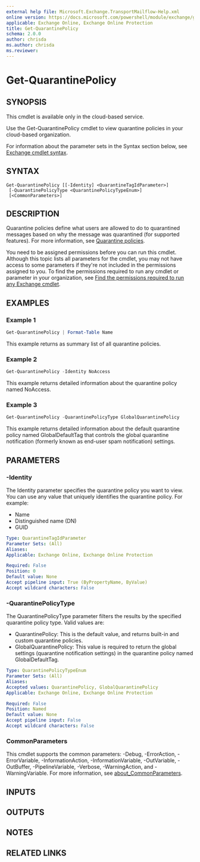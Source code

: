 ```yaml
---
external help file: Microsoft.Exchange.TransportMailflow-Help.xml
online version: https://docs.microsoft.com/powershell/module/exchange/get-quarantinepolicy
applicable: Exchange Online, Exchange Online Protection
title: Get-QuarantinePolicy
schema: 2.0.0
author: chrisda
ms.author: chrisda
ms.reviewer:
---
```


# Get-QuarantinePolicy

## SYNOPSIS
This cmdlet is available only in the cloud-based service.

Use the Get-QuarantinePolicy cmdlet to view quarantine policies in your cloud-based organization.

For information about the parameter sets in the Syntax section below, see [Exchange cmdlet syntax](https://docs.microsoft.com/powershell/exchange/exchange-cmdlet-syntax).

## SYNTAX

```
Get-QuarantinePolicy [[-Identity] <QuarantineTagIdParameter>]
 [-QuarantinePolicyType <QuarantinePolicyTypeEnum>]
 [<CommonParameters>]
```

## DESCRIPTION
Quarantine policies define what users are allowed to do to quarantined messages based on why the message was quarantined (for supported features). For more information, see [Quarantine policies](https://docs.microsoft.com/microsoft-365/security/office-365-security/quarantine-policies).

You need to be assigned permissions before you can run this cmdlet. Although this topic lists all parameters for the cmdlet, you may not have access to some parameters if they're not included in the permissions assigned to you. To find the permissions required to run any cmdlet or parameter in your organization, see [Find the permissions required to run any Exchange cmdlet](https://docs.microsoft.com/powershell/exchange/find-exchange-cmdlet-permissions).

## EXAMPLES

### Example 1
```powershell
Get-QuarantinePolicy | Format-Table Name
```

This example returns as summary list of all quarantine policies.

### Example 2
```powershell
Get-QuarantinePolicy -Identity NoAccess
```

This example returns detailed information about the quarantine policy named NoAccess.

### Example 3
```powershell
Get-QuarantinePolicy -QuarantinePolicyType GlobalQuarantinePolicy
```

This example returns detailed information about the default quarantine policy named GlobalDefaultTag that controls the global quarantine notification (formerly known as end-user spam notification) settings.

## PARAMETERS

### -Identity
The Identity parameter specifies the quarantine policy you want to view. You can use any value that uniquely identifies the quarantine policy. For example:

- Name
- Distinguished name (DN)
- GUID

```yaml
Type: QuarantineTagIdParameter
Parameter Sets: (All)
Aliases:
Applicable: Exchange Online, Exchange Online Protection

Required: False
Position: 0
Default value: None
Accept pipeline input: True (ByPropertyName, ByValue)
Accept wildcard characters: False
```

### -QuarantinePolicyType
The QuarantinePolicyType parameter filters the results by the specified quarantine policy type. Valid values are:

- QuarantinePolicy: This is the default value, and returns built-in and custom quarantine policies.
- GlobalQuarantinePolicy: This value is required to return the global settings (quarantine notification settings) in the quarantine policy named GlobalDefaultTag.

```yaml
Type: QuarantinePolicyTypeEnum
Parameter Sets: (All)
Aliases:
Accepted values: QuarantinePolicy, GlobalQuarantinePolicy
Applicable: Exchange Online, Exchange Online Protection

Required: False
Position: Named
Default value: None
Accept pipeline input: False
Accept wildcard characters: False
```

### CommonParameters
This cmdlet supports the common parameters: -Debug, -ErrorAction, -ErrorVariable, -InformationAction, -InformationVariable, -OutVariable, -OutBuffer, -PipelineVariable, -Verbose, -WarningAction, and -WarningVariable. For more information, see [about_CommonParameters](https://go.microsoft.com/fwlink/p/?LinkID=113216).

## INPUTS

## OUTPUTS

## NOTES

## RELATED LINKS
